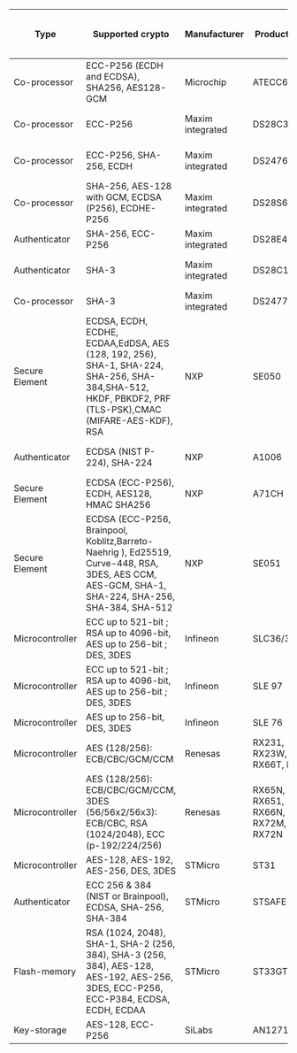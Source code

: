 | Type            | Supported crypto                                                                                                                                       | Manufacturer     | Product name                      | Link                                                                                                                                                                                   | Price per unit / 1,000 |
|-----------------|--------------------------------------------------------------------------------------------------------------------------------------------------------|------------------|-----------------------------------|----------------------------------------------------------------------------------------------------------------------------------------------------------------------------------------|------------------------|
| Co-processor    | ECC-P256 (ECDH and ECDSA), SHA256, AES128-GCM                                                                                                          | Microchip        | ATECC608B                         | https://www.microchip.com/wwwproducts/en/ATECC608B                                                                                                                                     | 0.57 USD               |
| Co-processor    | ECC-P256                                                                                                                                               | Maxim integrated | DS28C39                           | https://www.maximintegrated.com/en/products/embedded-security/secure-authenticators/DS28C39.html/product-details/tabs-4                                                                | 1.02 USD               |
| Co-processor    | ECC-P256, SHA-256, ECDH                                                                                                                                | Maxim integrated | DS2476                            | https://www.maximintegrated.com/en/products/embedded-security/secure-authenticators/DS2476.html/product-details/tabs-4                                                                 | 1.13 USD               |
| Co-processor    | SHA-256, AES-128 with GCM, ECDSA (P256), ECDHE-P256                                                                                                    | Maxim integrated | DS28S60                           | https://www.maximintegrated.com/en/products/embedded-security/DS28S60.html                                                                                                             | 0.71 USD               |
| Authenticator   | SHA-256, ECC-P256                                                                                                                                      | Maxim integrated | DS28E40                           | https://www.maximintegrated.com/en/products/embedded-security/DS28E40.html?intcid=para                                                                                                 | 1.15 USD               |
| Authenticator   | SHA-3                                                                                                                                                  | Maxim integrated | DS28C16                           | https://www.maximintegrated.com/en/products/embedded-security/secure-authenticators/DS28C16.html?intcid=para#order-quality                                                             | 0.65 USD               |
| Co-processor    | SHA-3                                                                                                                                                  | Maxim integrated | DS2477                            | https://www.maximintegrated.com/en/products/embedded-security/secure-authenticators/DS2477.html?intcid=para                                                                            | 1.02 USD               |
| Secure Element  | ECDSA, ECDH, ECDHE, ECDAA,EdDSA, AES (128, 192, 256), SHA-1, SHA-224, SHA-256, SHA-384,SHA-512, HKDF, PBKDF2, PRF (TLS-PSK),CMAC (MIFARE-AES-KDF), RSA | NXP              | SE050                             | https://www.nxp.com/products/security-and-authentication/authentication/edgelock-se050-plug-trust-secure-element-family-enhanced-iot-security-with-maximum-flexibility:SE050           | 0.97 USD               |
| Authenticator   | ECDSA (NIST P-224), SHA-224                                                                                                                            | NXP              | A1006                             | https://www.nxp.com/products/security-and-authentication/authentication/secure-authenticator-ic-embedded-security-platform:A1006                                                       | 0.74 USD               |
| Secure Element  | ECDSA (ECC-P256), ECDH, AES128, HMAC SHA256                                                                                                            | NXP              | A71CH                             | https://www.nxp.com/products/security-and-authentication/authentication/plug-and-trust-the-fast-easy-way-to-deploy-secure-iot-connections:A71CH                                        | 1.06 EUR               |
| Secure Element  | ECDSA (ECC-P256, Brainpool, Koblitz,Barreto-Naehrig ), Ed25519, Curve-448, RSA, 3DES, AES CCM, AES-GCM, SHA-1, SHA-224, SHA-256, SHA-384, SHA-512      | NXP              | SE051                             | https://www.nxp.com/products/security-and-authentication/authentication/edgelock-se051-proven-easy-to-use-iot-security-solution-with-support-for-updatability-and-custom-applets:SE051 | ?                      |
| Microcontroller | ECC up to 521-bit ; RSA up to 4096-bit, AES up to 256-bit ; DES, 3DES                                                                                  | Infineon         | SLC36/37                          | https://www.infineon.com/cms/en/product/security-smart-card-solutions/security-controllers/slc36-37-40nm/                                                                              | ?                      |
| Microcontroller | ECC up to 521-bit ; RSA up to 4096-bit, AES up to 256-bit ; DES, 3DES                                                                                  | Infineon         | SLE 97                            | https://www.infineon.com/cms/en/product/security-smart-card-solutions/security-controllers/sle-97/                                                                                     | ?                      |
| Microcontroller | AES up to 256-bit, DES, 3DES                                                                                                                           | Infineon         | SLE 76                            | https://www.infineon.com/cms/en/product/security-smart-card-solutions/security-controllers/sle-76/                                                                                     | ?                      |
| Microcontroller | AES (128/256): ECB/CBC/GCM/CCM                                                                                                                         | Renesas          | RX231, RX23W, RX66T, RX72T        | https://www.renesas.com/us/en/products/microcontrollers-microprocessors/rx-32-bit-performance-efficiency-mcus/rx-security-solutions                                                    | ?                      |
| Microcontroller | AES (128/256): ECB/CBC/GCM/CCM, 3DES (56/56x2/56x3): ECB/CBC, RSA (1024/2048), ECC (p-192/224/256)                                                     | Renesas          | RX65N, RX651, RX66N, RX72M, RX72N | https://www.renesas.com/us/en/products/microcontrollers-microprocessors/rx-32-bit-performance-efficiency-mcus/rx-security-solutions                                                    | ?                      |
| Microcontroller | AES-128, AES-192, AES-256, DES, 3DES                                                                                                                   | STMicro          | ST31                              | https://www.st.com/en/secure-mcus/sr31z052.html                                                                                                                                        | ?                      |
| Authenticator   | ECC 256 & 384 (NIST or Brainpool), ECDSA, SHA-256, SHA-384                                                                                             | STMicro          | STSAFE-A110                       | https://www.st.com/en/secure-mcus/stsafe-a110.html                                                                                                                                     | ?                      |
| Flash-memory    | RSA (1024, 2048), SHA-1, SHA-2 (256, 384), SHA-3 (256, 384), AES-128, AES-192, AES-256, 3DES, ECC-P256, ECC-P384, ECDSA, ECDH, ECDAA                   | STMicro          | ST33GTPMISPI                      | https://www.st.com/en/secure-mcus/st33gtpmispi.html                                                                                                                                    | ?                      |
| Key-storage     | AES-128, ECC-P256                                                                                                                                      | SiLabs           | AN1271                            | https://www.silabs.com/documents/public/application-notes/an1271-efr32-secure-key-storage.pdf                                                                                          | ?                      |